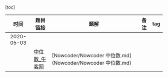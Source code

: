 [toc]


| 时间| 题目链接 | 题解| 备注| tag |
| :----: | ------------------------------------------------------------ | ---------------------------- | ----------------------------------------- | ------------ |
| 2020-05-03 |||||
| |   [中位数_牛客网](https://www.nowcoder.com/practice/2364ff2463984f09904170cf6f67f69a?tpId=40&&tqId=21367&rp=1&ru=/activity/oj&qru=/ta/kaoyan/question-ranking) | [Nowcoder/Nowcoder 中位数.md](Nowcoder/Nowcoder 中位数.md) | | | |
